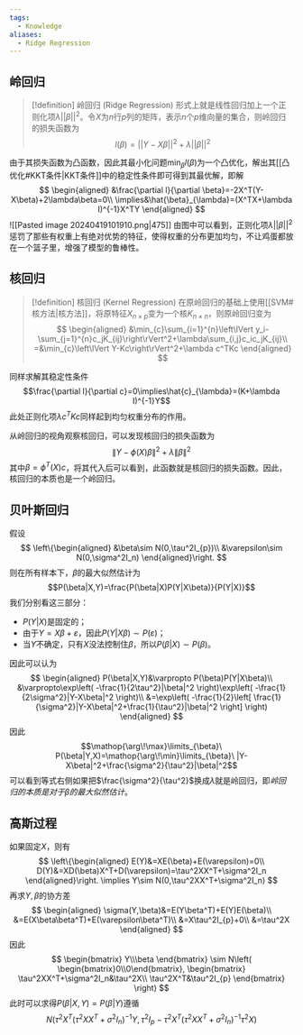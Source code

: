 ```yaml
---
tags:
  - Knowledge
aliases:
  - Ridge Regression
---
```

## 岭回归
> [!definition] 岭回归 (Ridge Regression)
> 形式上就是线性回归加上一个正则化项$\lambda||\beta||^2$。令$X$为$n$行$p$列的矩阵，表示$n$个$p$维向量的集合，则岭回归的损失函数为
> $$l(\beta)=||Y-X\beta||^2+\lambda||\beta||^2$$

由于其损失函数为凸函数，因此其最小化问题$\min_{\beta}l(\beta)$为一个凸优化，解出其[[凸优化#KKT条件|KKT条件]]中的稳定性条件即可得到其最优解，即解
$$
\begin{aligned}
&\frac{\partial l}{\partial \beta}=-2X^T(Y-X\beta)+2\lambda\beta=0\\
\implies&\hat{\beta}_{\lambda}=(X^TX+\lambda I)^{-1}X^TY
\end{aligned}
$$
![[Pasted image 20240419101910.png|475]]
由图中可以看到，正则化项$\lambda||\beta||^2$惩罚了那些有权重上有绝对优势的特征，使得权重的分布更加均匀，不让鸡蛋都放在一个篮子里，增强了模型的鲁棒性。
## 核回归
> [!definition] 核回归 (Kernel Regression)
> 在原岭回归的基础上使用[[SVM#核方法|核方法]]，将原特征$X_{n\times p}$变为一个核$K_{n\times n}$，则原岭回归变为
> $$
> \begin{aligned}
> &\min_{c}\sum_{i=1}^{n}\left\lVert y_i-\sum_{j=1}^{n}c_jK_{ij}\right\rVert^2+\lambda\sum_{i,j}c_ic_jK_{ij}\\
> =&\min_{c}\left\lVert Y-Kc\right\rVert^2+\lambda c^TKc
> \end{aligned}
> $$

同样求解其稳定性条件
$$\frac{\partial l}{\partial c}=0\implies\hat{c}_{\lambda}=(K+\lambda I)^{-1}Y$$
此处正则化项$\lambda c^TKc$同样起到均匀权重分布的作用。

从岭回归的视角观察核回归，可以发现核回归的损失函数为
$$\left\lVert Y-\phi(X)\beta\right\rVert^2+\lambda\left\lVert\beta\right\rVert^2$$
其中$\beta=\phi^T(X)c$，将其代入后可以看到，此函数就是核回归的损失函数。因此，核回归的本质也是一个岭回归。
## 贝叶斯回归
假设
$$
\left\{\begin{aligned}
&\beta\sim N(0,\tau^2I_{p})\\
&\varepsilon\sim N(0,\sigma^2I_n)
\end{aligned}\right.
$$
则在所有样本下，$\beta$的最大似然估计为
$$P(\beta|X,Y)=\frac{P(\beta|X)P(Y|X\beta)}{P(Y|X)}$$
我们分别看这三部分：
- $P(Y|X)$是固定的；
- 由于$Y=X\beta+\varepsilon$，因此$P(Y|X\beta)\sim P(\varepsilon)$；
- 当$Y$不确定，只有$X$没法控制住$\beta$，所以$P(\beta|X)\sim P(\beta)$。

因此可以认为
$$
\begin{aligned}
P(\beta|X,Y)&\varpropto P(\beta)P(Y|X\beta)\\
&\varpropto\exp\left( -\frac{1}{2\tau^2}|\beta|^2 \right)\exp\left( -\frac{1}{2\sigma^2}|Y-X\beta|^2 \right)\\
&=\exp\left( -\frac{1}{2}\left[ \frac{1}{\sigma^2}|Y-X\beta|^2+\frac{1}{\tau^2}|\beta|^2 \right] \right)
\end{aligned}
$$
因此
$$\mathop{\arg\!\max}\limits_{\beta}\ P(\beta|Y,X)=\mathop{\arg\!\min}\limits_{\beta}\ |Y-X\beta|^2+\frac{\sigma^2}{\tau^2}|\beta|^2$$
可以看到等式右侧如果把$\frac{\sigma^2}{\tau^2}$换成$\lambda$就是岭回归，即*岭回归的本质是对于$\beta$的最大似然估计*。
## 高斯过程
如果固定$X$，则有
$$
\left\{\begin{aligned}
E(Y)&=XE(\beta)+E(\varepsilon)=0\\
D(Y)&=XD(\beta)X^T+D(\varepsilon)=\tau^2XX^T+\sigma^2I_n
\end{aligned}\right.
\implies Y\sim N(0,\tau^2XX^T+\sigma^2I_n)
$$
再求$Y,\beta$的协方差
$$
\begin{aligned}
\sigma(Y,\beta)&=E(Y\beta^T)+E(Y)E(\beta)\\
&=E(X\beta\beta^T)+E(\varepsilon\beta^T)\\
&=X\tau^2I_{p}+0\\
&=\tau^2X
\end{aligned}
$$
因此
$$
\begin{bmatrix}
Y\\\beta
\end{bmatrix}
\sim N\left(
\begin{bmatrix}0\\0\end{bmatrix},
\begin{bmatrix}
\tau^2XX^T+\sigma^2I_n&\tau^2X\\
\tau^2X^T&\tau^2I_{p}
\end{bmatrix}
\right)
$$
此时可以求得$P(\beta|X,Y)=P(\beta|Y)$遵循
$$N(\tau^2X^T(\tau^2XX^T+\sigma^2I_n)^{-1}Y,\tau^2I_{p}-\tau^2X^T(\tau^2XX^T+\sigma^2I_n)^{-1}\tau^2X)$$
